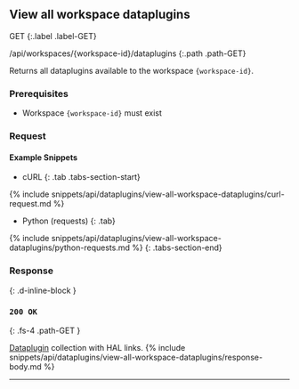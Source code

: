 ## View all workspace dataplugins

GET
{:.label .label-GET}

/api/workspaces/{workspace-id}/dataplugins
{:.path .path-GET}

Returns all dataplugins available to the workspace `{workspace-id}`.

### Prerequisites
- Workspace `{workspace-id}` must exist

### Request
#### Example Snippets
- cURL
{: .tab .tabs-section-start}

{% include snippets/api/dataplugins/view-all-workspace-dataplugins/curl-request.md %}

- Python (requests)
{: .tab}

{% include snippets/api/dataplugins/view-all-workspace-dataplugins/python-requests.md %}
{: .tabs-section-end}

### Response
{: .d-inline-block }

### `200 OK`
{: .fs-4 .path-GET }

[Dataplugin](#dataplugin) collection with HAL links.
{% include snippets/api/dataplugins/view-all-workspace-dataplugins/response-body.md %}

---
